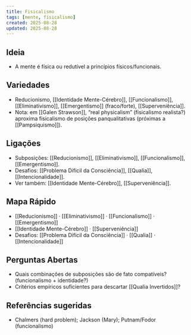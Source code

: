 ```yaml
---
title: Fisicalismo
tags: [mente, fisicalismo]
created: 2025-08-28
updated: 2025-08-28
---
```


## Ideia
- A mente é física ou redutível a princípios físicos/funcionais.
 
## Variedades
- Reducionismo, [[Identidade Mente-Cérebro]], [[Funcionalismo]], [[Eliminativismo]], [[Emergentismo]] (fraco/forte), [[Superveniência]].
- Nota: em [[Galen Strawson]], “real physicalism” (fisicalismo realista?) aproxima fisicalismo de posições panqualitativas (próximas a [[Pampsiquismo]]).

## Ligações
- Subposições: [[Reducionismo]], [[Eliminativismo]], [[Funcionalismo]], [[Emergentismo]].
- Desafios: [[Problema Difícil da Consciência]], [[Qualia]], [[Intencionalidade]].
- Ver também: [[Identidade Mente-Cérebro]], [[Superveniência]].
## Mapa Rápido
- [[Reducionismo]] · [[Eliminativismo]] · [[Funcionalismo]] · [[Emergentismo]]
- [[Identidade Mente-Cérebro]] · [[Superveniência]]
- Desafios: [[Problema Difícil da Consciência]] · [[Qualia]] · [[Intencionalidade]]

## Perguntas Abertas
- Quais combinações de subposições são de fato compatíveis? (funcionalismo + identidade?)
- Critérios empíricos suficientes para descartar [[Qualia Invertidos]]?

## Referências sugeridas
- Chalmers (hard problem); Jackson (Mary); Putnam/Fodor (funcionalismo)
